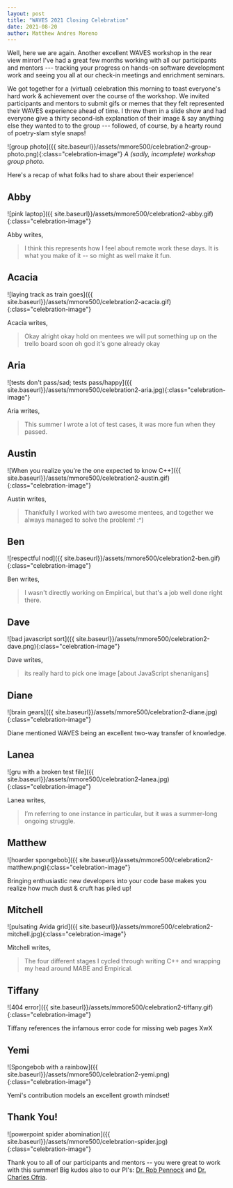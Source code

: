 ```yaml
---
layout: post
title: "WAVES 2021 Closing Celebration"
date: 2021-08-20
author: Matthew Andres Moreno
---
```


Well, here we are again.
Another excellent WAVES workshop in the rear view mirror!
I've had a great few months working with all our participants and mentors --- tracking your progress on hands-on software development work and seeing you all at our check-in meetings and enrichment seminars.

We got together for a (virtual) celebration this morning to toast everyone's hard work & achievement over the course of the workshop.
We invited participants and mentors to submit gifs or memes that they felt represented their WAVES experience ahead of time.
I threw them in a slide show and had everyone give a thirty second-ish explanation of their image & say anything else they wanted to to the group --- followed, of course, by a hearty round of poetry-slam style snaps!

![group photo]({{ site.baseurl}}/assets/mmore500/celebration2-group-photo.png){:class="celebration-image"}
*A (sadly, incomplete) workshop group photo.*

Here's a recap of what folks had to share about their experience!

## Abby

![pink laptop]({{ site.baseurl}}/assets/mmore500/celebration2-abby.gif){:class="celebration-image"}

Abby writes,
> I think this represents how I feel about remote work these days. It is what you make of it -- so might as well make it fun.

## Acacia

![laying track as train goes]({{ site.baseurl}}/assets/mmore500/celebration2-acacia.gif){:class="celebration-image"}

Acacia writes,
>  Okay alright okay hold on mentees we will put something up on the trello board soon oh god it's gone already okay

## Aria

![tests don't pass/sad; tests pass/happy]({{ site.baseurl}}/assets/mmore500/celebration2-aria.jpg){:class="celebration-image"}

Aria writes,
>  This summer I wrote a lot of test cases, it was more fun when they passed.

## Austin

![When you realize you're the one expected to know C++]({{ site.baseurl}}/assets/mmore500/celebration2-austin.gif){:class="celebration-image"}

Austin writes,
>  Thankfully I worked with two awesome mentees, and together we always managed to solve the problem! :^)

## Ben

![respectful nod]({{ site.baseurl}}/assets/mmore500/celebration2-ben.gif){:class="celebration-image"}

Ben writes,
>  I wasn't directly working on Empirical, but that's a job well done right there.

## Dave

![bad javascript sort]({{ site.baseurl}}/assets/mmore500/celebration2-dave.png){:class="celebration-image"}

Dave writes,
> its really hard to pick one image [about JavaScript shenanigans]

## Diane

![brain gears]({{ site.baseurl}}/assets/mmore500/celebration2-diane.jpg){:class="celebration-image"}

Diane mentioned WAVES being an excellent two-way transfer of knowledge.

## Lanea

![gru with a broken test file]({{ site.baseurl}}/assets/mmore500/celebration2-lanea.jpg){:class="celebration-image"}

Lanea writes,
> I’m referring to one instance in particular, but it was a summer-long ongoing struggle.

## Matthew

![hoarder spongebob]({{ site.baseurl}}/assets/mmore500/celebration2-matthew.png){:class="celebration-image"}

Bringing enthusiastic new developers into your code base makes you realize how much dust & cruft has piled up!

## Mitchell

![pulsating Avida grid]({{ site.baseurl}}/assets/mmore500/celebration2-mitchell.jpg){:class="celebration-image"}

Mitchell writes,
> The four different stages I cycled through writing C++ and wrapping my head around MABE and Empirical.

## Tiffany

![404 error]({{ site.baseurl}}/assets/mmore500/celebration2-tiffany.gif){:class="celebration-image"}

Tiffany references the infamous error code for missing web pages XwX

## Yemi

![Spongebob with a rainbow]({{ site.baseurl}}/assets/mmore500/celebration2-yemi.png){:class="celebration-image"}

Yemi's contribution models an excellent growth mindset!

## Thank You!

![powerpoint spider abomination]({{ site.baseurl}}/assets/mmore500/celebration-spider.jpg){:class="celebration-image"}

Thank you to all of our participants and mentors -- you were great to work with this summer!
Big kudos also to our PI's: [Dr. Rob Pennock](https://msu.edu/~pennock5/) and [Dr. Charles Ofria](https://ofria.com/).

